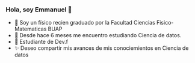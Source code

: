 ### Hola, soy Emmanuel  👋

- 🔭 Soy un físico recien graduado por la Facultad Ciencias Fisico-Matematicas BUAP 
- 🌱 Desde hace 6 meses me encuentro estudiando Ciencia de datos.
- 🌱 Estudiante de Dev.f
- ✨ Deseo compartir mis avances de mis conociemientos en Ciencia de datos 

<!--
**EmmanuelRR/EmmanuelRR** is a ✨ _special_ ✨ repository because its `README.md` (this file) appears on your GitHub profile.


